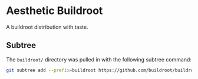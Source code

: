 # Aesthetic Buildroot

A buildroot distribution with taste.

## Subtree

The `buildroot/` directory was pulled in with the following subtree command:

```bash
git subtree add --prefix=buildroot https://github.com/buildroot/buildroot.git 2025.02.5 --squash
```
